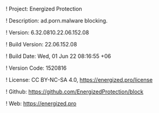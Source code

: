 ! Project: Energized Protection

! Description: ad.porn.malware blocking.

! Version: 6.32.0810.22.06.152.08

! Build Version: 22.06.152.08

! Build Date: Wed, 01 Jun 22 08:16:55 +06

! Version Code: 1520816

! License: CC BY-NC-SA 4.0, https://energized.pro/license

! Github: https://github.com/EnergizedProtection/block

! Web: https://energized.pro
